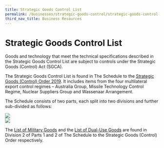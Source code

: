 ```yaml
---
title: Strategic Goods Control List
permalink: /businesses/strategic-goods-control/strategic-goods-control-list
third_nav_title: Business Resources
---
```


# Strategic Goods Control List

Goods and technology that meet the technical specifications described in the Strategic Goods Control List are subject to controls under the Strategic Goods (Control) Act (SGCA).

The Strategic Goods Control List is found in The Schedule to the  [Strategic Goods (Control) Order 2019](https://sso.agc.gov.sg/SL-Supp/S532-2019/Published/20190801?DocDate=20190801). It includes items from the four multilateral export control regimes – Australia Group, Missile Technology Control Regime, Nuclear Suppliers Group and Wassenaar Arrangement.

The Schedule consists of two parts, each split into two divisions and further sub-divided as follows:

![](https://www.customs.gov.sg/-/media/cus/files/business/strategic-goods-control/sgco-2019-overview.png)  
![](https://www.customs.gov.sg/-/media/cus/images/business/stg-gds-list.jpg)

The  [List of Military Goods](/documents/businesses/list-of-military-goods.pdf) and the  [List of Dual-Use Goods](/documents/businesses/list-of-dual-use-goods.pdf) are found in Division 2 of Parts 1 and 2 of The Schedule to the Strategic Goods (Control) Order respectively.
